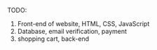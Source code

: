 TODO:

1. Front-end of website, HTML, CSS, JavaScript
2. Database, email verification, payment
3. shopping cart, back-end
